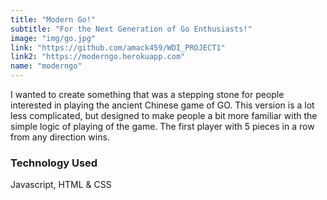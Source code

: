 ```yaml
---
title: "Modern Go!"
subtitle: "For the Next Generation of Go Enthusiasts!"
image: "img/go.jpg"
link: "https://github.com/amack459/WDI_PROJECT1"
link2: "https://moderngo.herokuapp.com"
name: "moderngo"
---
```


I wanted to create something that was a stepping stone for people interested in playing the ancient Chinese game of GO. This version is a lot less complicated, but designed to make people a bit more familiar with the simple logic of playing of the game. The first player with 5 pieces in a row from any direction wins.

### Technology Used
Javascript, HTML & CSS  